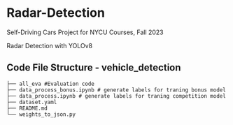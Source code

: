 # Radar-Detection
Self-Driving Cars Project for NYCU Courses, Fall 2023

Radar Detection with YOLOv8

## Code File Structure - vehicle_detection
```
├── all_eva #Evaluation code
├── data_process_bonus.ipynb # generate labels for traning bonus model
├── data_process.ipynb # generate labels for traning competition model
├── dataset.yaml
├── README.md
└── weights_to_json.py

```
